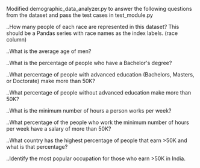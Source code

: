 Modified demographic_data_analyzer.py to answer the following questions from the dataset and pass the test cases in test_module.py

..How many people of each race are represented in this dataset? This should be a Pandas series with race names as the index labels. (race column)
    
..What is the average age of men?
    
..What is the percentage of people who have a Bachelor's degree?
    
..What percentage of people with advanced education (Bachelors, Masters, or Doctorate) make more than 50K?
    
..What percentage of people without advanced education make more than 50K?
    
..What is the minimum number of hours a person works per week?
    
..What percentage of the people who work the minimum number of hours per week have a salary of more than 50K?
    
..What country has the highest percentage of people that earn >50K and what is that percentage?
    
..Identify the most popular occupation for those who earn >50K in India.
